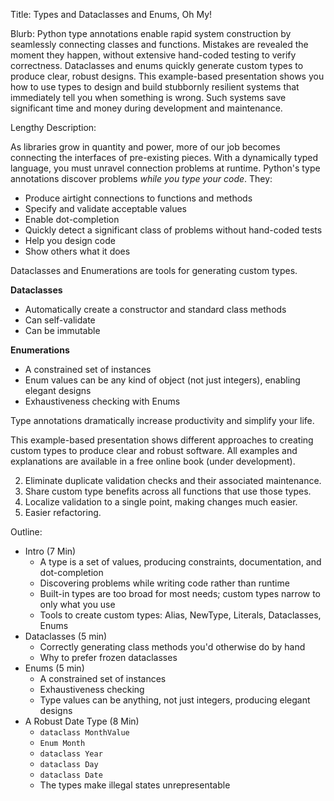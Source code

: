Title: Types and Dataclasses and Enums, Oh My!

Blurb:
Python type annotations enable rapid system construction by seamlessly connecting classes and functions.
Mistakes are revealed the moment they happen, without extensive hand-coded testing to verify correctness.
Dataclasses and enums quickly generate custom types to produce clear, robust designs.
This example-based presentation shows you how to use types to design and build stubbornly resilient systems that immediately tell you when something is wrong.
Such systems save significant time and money during development and maintenance.

Lengthy Description:

As libraries grow in quantity and power, more of our job becomes connecting the interfaces of pre-existing pieces.
With a dynamically typed language, you must unravel connection problems at runtime.
Python's type annotations discover problems *while you type your code*.
They:

- Produce airtight connections to functions and methods
- Specify and validate acceptable values
- Enable dot-completion
- Quickly detect a significant class of problems without hand-coded tests
- Help you design code
- Show others what it does

Dataclasses and Enumerations are tools for generating custom types.

**Dataclasses**

- Automatically create a constructor and standard class methods
- Can self-validate
- Can be immutable

**Enumerations**

- A constrained set of instances
- Enum values can be any kind of object (not just integers), enabling elegant designs
- Exhaustiveness checking with Enums

Type annotations dramatically increase productivity and simplify your life.

This example-based presentation shows different approaches to creating custom types to produce clear and robust software.
All examples and explanations are available in a free online book (under development).

2. Eliminate duplicate validation checks and their associated maintenance.
3. Share custom type benefits across all functions that use those types.
4. Localize validation to a single point, making changes much easier.
9. Easier refactoring.

Outline:

- Intro (7 Min)
    - A type is a set of values, producing constraints, documentation, and dot-completion
    - Discovering problems while writing code rather than runtime
    - Built-in types are too broad for most needs; custom types narrow to only what you use
    - Tools to create custom types: Alias, NewType, Literals, Dataclasses, Enums
- Dataclasses (5 min)
    - Correctly generating class methods you'd otherwise do by hand
    - Why to prefer frozen dataclasses
- Enums (5 min)
    - A constrained set of instances
    - Exhaustiveness checking
    - Type values can be anything, not just integers, producing elegant designs
- A Robust Date Type (8 Min)
    - `dataclass MonthValue`
    - `Enum Month`
    - `dataclass Year`
    - `dataclass Day`
    - `dataclass Date`
    - The types make illegal states unrepresentable